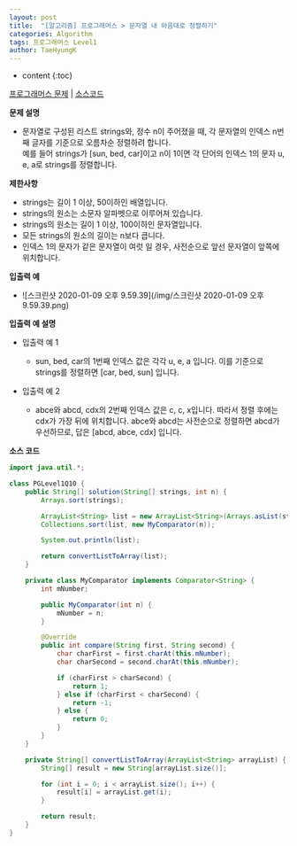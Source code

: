 ```yaml
---
layout: post
title:  "[알고리즘] 프로그래머스 > 문자열 내 마음대로 정렬하기"
categories: Algorithm
tags: 프로그래머스 Level1
author: TaeHyungK
---
```


* content
{:toc}

[프로그래머스 문제](https://programmers.co.kr/learn/courses/30/lessons/12915) | [소스코드](https://github.com/TaeHyungK/algorithm/blob/master/src/programmers/level1/PGLevel1Q10.java) 

**문제 설명**

  - 문자열로 구성된 리스트 strings와, 정수 n이 주어졌을 때, 각 문자열의 인덱스 n번째 글자를 기준으로 오름차순 정렬하려 합니다. 
  <br>예를 들어 strings가 [sun, bed, car]이고 n이 1이면 각 단어의 인덱스 1의 문자 u, e, a로 strings를 정렬합니다.

**제한사항**

 - strings는 길이 1 이상, 50이하인 배열입니다.
 - strings의 원소는 소문자 알파벳으로 이루어져 있습니다.
 - strings의 원소는 길이 1 이상, 100이하인 문자열입니다.
 - 모든 strings의 원소의 길이는 n보다 큽니다.
 - 인덱스 1의 문자가 같은 문자열이 여럿 일 경우, 사전순으로 앞선 문자열이 앞쪽에 위치합니다.

**입출력 예**
- ![스크린샷 2020-01-09 오후 9.59.39](/img/스크린샷 2020-01-09 오후 9.59.39.png)


**입출력 예 설명**

- 입출력 예 1
  - sun, bed, car의 1번째 인덱스 값은 각각 u, e, a 입니다. 이를 기준으로 strings를 정렬하면 [car, bed, sun] 입니다.

- 입출력 예 2
  - abce와 abcd, cdx의 2번째 인덱스 값은 c, c, x입니다. 따라서 정렬 후에는 cdx가 가장 뒤에 위치합니다. abce와 abcd는 사전순으로 정렬하면 abcd가 우선하므로, 답은 [abcd, abce, cdx] 입니다.
  
**소스 코드**

```java
import java.util.*;

class PGLevel1Q10 {
    public String[] solution(String[] strings, int n) {
        Arrays.sort(strings);

        ArrayList<String> list = new ArrayList<String>(Arrays.asList(strings));
        Collections.sort(list, new MyComparator(n));

        System.out.println(list);

        return convertListToArray(list);
    }

    private class MyComparator implements Comparator<String> {
        int mNumber;

        public MyComparator(int n) {
            mNumber = n;
        }

        @Override
        public int compare(String first, String second) {
            char charFirst = first.charAt(this.mNumber);
            char charSecond = second.charAt(this.mNumber);

            if (charFirst > charSecond) {
                return 1;
            } else if (charFirst < charSecond) {
                return -1;
            } else {
                return 0;
            }
        }
    }

    private String[] convertListToArray(ArrayList<String> arrayList) {
        String[] result = new String[arrayList.size()];

        for (int i = 0; i < arrayList.size(); i++) {
            result[i] = arrayList.get(i);
        }

        return result;
    }
}
```